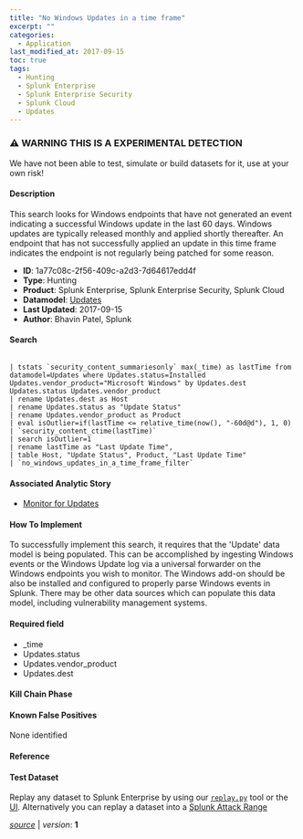 ```yaml
---
title: "No Windows Updates in a time frame"
excerpt: ""
categories:
  - Application
last_modified_at: 2017-09-15
toc: true
tags:
  - Hunting
  - Splunk Enterprise
  - Splunk Enterprise Security
  - Splunk Cloud
  - Updates
---
```


### ⚠️ WARNING THIS IS A EXPERIMENTAL DETECTION
We have not been able to test, simulate or build datasets for it, use at your own risk!


#### Description

This search looks for Windows endpoints that have not generated an event indicating a successful Windows update in the last 60 days. Windows updates are typically released monthly and applied shortly thereafter. An endpoint that has not successfully applied an update in this time frame indicates the endpoint is not regularly being patched for some reason.

- **ID**: 1a77c08c-2f56-409c-a2d3-7d64617edd4f
- **Type**: Hunting
- **Product**: Splunk Enterprise, Splunk Enterprise Security, Splunk Cloud
- **Datamodel**: [Updates](https://docs.splunk.com/Documentation/CIM/latest/User/Updates)
- **Last Updated**: 2017-09-15
- **Author**: Bhavin Patel, Splunk



#### Search

```

| tstats `security_content_summariesonly` max(_time) as lastTime from datamodel=Updates where Updates.status=Installed Updates.vendor_product="Microsoft Windows" by Updates.dest Updates.status Updates.vendor_product 
| rename Updates.dest as Host 
| rename Updates.status as "Update Status" 
| rename Updates.vendor_product as Product 
| eval isOutlier=if(lastTime <= relative_time(now(), "-60d@d"), 1, 0)  
| `security_content_ctime(lastTime)`  
| search isOutlier=1 
| rename lastTime as "Last Update Time", 
| table Host, "Update Status", Product, "Last Update Time" 
| `no_windows_updates_in_a_time_frame_filter`
```

#### Associated Analytic Story
* [Monitor for Updates](/stories/monitor_for_updates)


#### How To Implement
To successfully implement this search, it requires that the &#39;Update&#39; data model is being populated. This can be accomplished by ingesting Windows events or the Windows Update log via a universal forwarder on the Windows endpoints you wish to monitor. The Windows add-on should be also be installed and configured to properly parse Windows events in Splunk. There may be other data sources which can populate this data model, including vulnerability management systems.

#### Required field
* _time
* Updates.status
* Updates.vendor_product
* Updates.dest


#### Kill Chain Phase


#### Known False Positives
None identified




#### Reference


#### Test Dataset
Replay any dataset to Splunk Enterprise by using our [`replay.py`](https://github.com/splunk/attack_data#using-replaypy) tool or the [UI](https://github.com/splunk/attack_data#using-ui).
Alternatively you can replay a dataset into a [Splunk Attack Range](https://github.com/splunk/attack_range#replay-dumps-into-attack-range-splunk-server)




[*source*](https://github.com/splunk/security_content/tree/develop/detections/experimental/application/no_windows_updates_in_a_time_frame.yml) \| *version*: **1**
